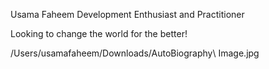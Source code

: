 Usama Faheem
Development Enthusiast and Practitioner

Looking to change the world for the better!

/Users/usamafaheem/Downloads/AutoBiography\ Image.jpg
